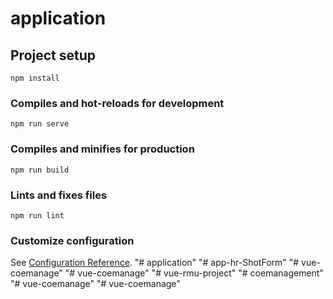 # application

## Project setup
```
npm install
```

### Compiles and hot-reloads for development
```
npm run serve
```

### Compiles and minifies for production
```
npm run build
```

### Lints and fixes files
```
npm run lint
```

### Customize configuration
See [Configuration Reference](https://cli.vuejs.org/config/).
"# application" 
"# app-hr-ShotForm" 
"# vue-coemanage" 
"# vue-coemanage" 
"# vue-rmu-project" 
"# coemanagement" 
"# vue-coemanage" 
"# vue-coemanage" 
